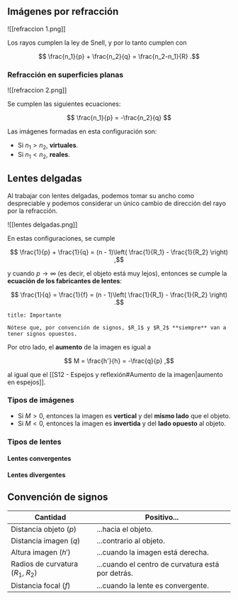 ## Imágenes por refracción

![[refraccion 1.png]]

Los rayos cumplen la ley de Snell, y por lo tanto cumplen con

$$
\frac{n_1}{p} + \frac{n_2}{q} = \frac{n_2-n_1}{R}
.$$

### Refracción en superficies planas

![[refraccion 2.png]]

Se cumplen las siguientes ecuaciones:

$$
\frac{n_1}{p} = -\frac{n_2}{q}
$$

Las imágenes formadas en esta configuración son:

- Si $n_1 > n_2$, **virtuales**.
- Si $n_1 < n_2$, **reales**.

## Lentes delgadas

Al trabajar con lentes delgadas, podemos tomar su ancho como despreciable y podemos considerar un único cambio de dirección del rayo por la refracción.

![[lentes delgadas.png]]

En estas configuraciones, se cumple

$$
\frac{1}{p} + \frac{1}{q} = (n - 1)\left( \frac{1}{R_1} - \frac{1}{R_2} \right)
,$$

y cuando $p \to \infty$ (es decir, el objeto está muy lejos), entonces se cumple la **ecuación de los fabricantes de lentes**:

$$
\frac{1}{q} = \frac{1}{f} = (n - 1)\left( \frac{1}{R_1} - \frac{1}{R_2} \right)
.$$

```ad-warning
title: Importante

Nótese que, por convención de signos, $R_1$ y $R_2$ **siempre** van a tener signos opuestos.

```

Por otro lado, el **aumento** de la imagen es igual a

$$
M = \frac{h'}{h} = -\frac{q}{p}
,$$

al igual que el [[S12 - Espejos y reflexión#Aumento de la imagen|aumento en espejos]].

### Tipos de imágenes

- Si $M > 0$, entonces la imagen es **vertical** y del **mismo lado** que el objeto.
- Si $M < 0$, entonces la imagen es **invertida** y del **lado opuesto** al objeto.

### Tipos de lentes

#### Lentes convergentes

#### Lentes divergentes

## Convención de signos

| Cantidad                           | Positivo...                                       |
| ---------------------------------- | ------------------------------------------------- |
| Distancia objeto ($p$)             | ...hacia el objeto.                               |
| Distancia imagen ($q$)             | ...contrario al objeto.                           |
| Altura imagen ($h'$)               | ...cuando la imagen está derecha.                 |
| Radios de curvatura ($R_1$, $R_2$) | ...cuando el centro de curvatura está por detrás. |
| Distancia focal ($f$)              | ...cuando la lente es convergente.                |
